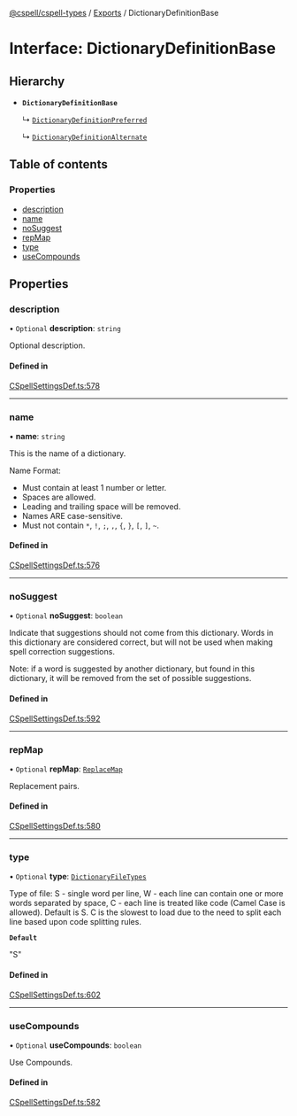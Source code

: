 [@cspell/cspell-types](../README.md) / [Exports](../modules.md) / DictionaryDefinitionBase

# Interface: DictionaryDefinitionBase

## Hierarchy

- **`DictionaryDefinitionBase`**

  ↳ [`DictionaryDefinitionPreferred`](DictionaryDefinitionPreferred.md)

  ↳ [`DictionaryDefinitionAlternate`](DictionaryDefinitionAlternate.md)

## Table of contents

### Properties

- [description](DictionaryDefinitionBase.md#description)
- [name](DictionaryDefinitionBase.md#name)
- [noSuggest](DictionaryDefinitionBase.md#nosuggest)
- [repMap](DictionaryDefinitionBase.md#repmap)
- [type](DictionaryDefinitionBase.md#type)
- [useCompounds](DictionaryDefinitionBase.md#usecompounds)

## Properties

### description

• `Optional` **description**: `string`

Optional description.

#### Defined in

[CSpellSettingsDef.ts:578](https://github.com/streetsidesoftware/cspell/blob/875a61f/packages/cspell-types/src/CSpellSettingsDef.ts#L578)

___

### name

• **name**: `string`

This is the name of a dictionary.

Name Format:
- Must contain at least 1 number or letter.
- Spaces are allowed.
- Leading and trailing space will be removed.
- Names ARE case-sensitive.
- Must not contain `*`, `!`, `;`, `,`, `{`, `}`, `[`, `]`, `~`.

#### Defined in

[CSpellSettingsDef.ts:576](https://github.com/streetsidesoftware/cspell/blob/875a61f/packages/cspell-types/src/CSpellSettingsDef.ts#L576)

___

### noSuggest

• `Optional` **noSuggest**: `boolean`

Indicate that suggestions should not come from this dictionary.
Words in this dictionary are considered correct, but will not be
used when making spell correction suggestions.

Note: if a word is suggested by another dictionary, but found in
this dictionary, it will be removed from the set of
possible suggestions.

#### Defined in

[CSpellSettingsDef.ts:592](https://github.com/streetsidesoftware/cspell/blob/875a61f/packages/cspell-types/src/CSpellSettingsDef.ts#L592)

___

### repMap

• `Optional` **repMap**: [`ReplaceMap`](../modules.md#replacemap)

Replacement pairs.

#### Defined in

[CSpellSettingsDef.ts:580](https://github.com/streetsidesoftware/cspell/blob/875a61f/packages/cspell-types/src/CSpellSettingsDef.ts#L580)

___

### type

• `Optional` **type**: [`DictionaryFileTypes`](../modules.md#dictionaryfiletypes)

Type of file:
S - single word per line,
W - each line can contain one or more words separated by space,
C - each line is treated like code (Camel Case is allowed).
Default is S.
C is the slowest to load due to the need to split each line based upon code splitting rules.

**`Default`**

"S"

#### Defined in

[CSpellSettingsDef.ts:602](https://github.com/streetsidesoftware/cspell/blob/875a61f/packages/cspell-types/src/CSpellSettingsDef.ts#L602)

___

### useCompounds

• `Optional` **useCompounds**: `boolean`

Use Compounds.

#### Defined in

[CSpellSettingsDef.ts:582](https://github.com/streetsidesoftware/cspell/blob/875a61f/packages/cspell-types/src/CSpellSettingsDef.ts#L582)
